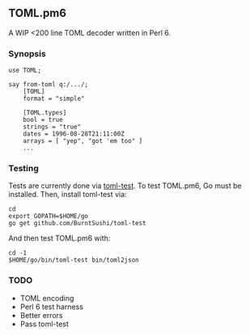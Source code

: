 ## TOML.pm6

A WIP <200 line TOML decoder written in Perl 6.

### Synopsis

    use TOML;

    say from-toml q:/.../;
        [TOML]
        format = "simple"

        [TOML.types]
        bool = true
        strings = "true"
        dates = 1996-08-28T21:11:00Z
        arrays = [ "yep", "got 'em too" ]
        ...

### Testing

Tests are currently done via [toml-test](https://github.com/BurntSushi/toml-test).
To test TOML.pm6, Go must be installed. Then, install toml-test via:

    cd
    export GOPATH=$HOME/go
    go get github.com/BurntSushi/toml-test

And then test TOML.pm6 with:

    cd -1
    $HOME/go/bin/toml-test bin/toml2json

### TODO

 * TOML encoding
 * Perl 6 test harness
 * Better errors
 * Pass toml-test
